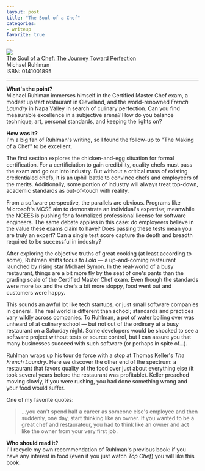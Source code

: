 ```yaml
---
layout: post
title: "The Soul of a Chef"
categories:
- writeup
favorite: true
---
```



![]({{site.url}}/static/soul-of-a-chef.jpg)  
[The Soul of a Chef: The Journey Toward Perfection][link]   
Michael Ruhlman  
ISBN: 0141001895  
    
---

**What's the point?**  
Michael Ruhlman immerses himself in the Certified Master Chef exam, a modest upstart restaurant in Cleveland, and the world-renowned *French Laundry* in Napa Valley in search of culinary perfection. Can you find measurable excellence in a subjective arena? How do you balance technique, art, personal standards, and keeping the lights on?

**How was it?**  
I'm a big fan of Ruhlman's writing, so I found the follow-up to "The Making of a Chef" to be excellent.

The first section explores the chicken-and-egg situation for formal certification. For a certificiation to gain credibility, quality chefs must pass the exam and go out into industry. But without a critical mass of existing credentialed chefs, it is an uphill battle to convince chefs and employeers of the merits. Additionally, some portion of industry will always treat top-down, academic standards as out-of-touch with reality.

From a software perspective, the parallels are obvious. Programs like Microsoft's MCSE aim to demonstrate an individual's expertise; meanwhile the NCEES is pushing for a formalized professional license for software engineers. The same debate applies in this case: do employeers believe in the value these exams claim to have? Does passing these tests mean you are truly an expert? Can a single test score capture the depth and breadth required to be successful in industry?

After exploring the objective truths of great cooking (at least according to some), Ruhlman shifts focus to *Lola* &mdash; a up-and-coming restaurant launched by rising star Michael Symon. In the real-world of a busy restaurant, things are a bit more fly by the seat of one's pants than the grading scale of the Certified Master Chef exam. Even though the standards were more lax and the chefs a bit more sloppy, food went out and customers were happy.

This sounds an awful lot like tech startups, or just small software companies in general. The real world is different than school; standards and practices vary wildly across companies. To Ruhlman, a pot of water boiling over was unheard of at culinary school &mdash; but not out of the ordinary at a busy restaurant on a Saturday night. Some developers would be shocked to see a software project without tests or source control, but I can assure you that many businesses succeed with such software (or perhaps in spite of...).

Ruhlman wraps up his tour de force with a stop at Thomas Keller's *The French Laundry*. Here we discover the other end of the spectrum: a restaurant that favors quality of the food over just about everything else (it took several years before the restaurant was profitable). Keller preached moving slowly, if you were rushing, you had done something wrong and your food would suffer.

One of my favorite quotes:

> ...you can't spend half a career as someone else's employee and then suddenly, one day, start thinking like an owner. If you wanted to be a great chef and restaurateur, you had to think like an owner and act like the owner from your very first job.

**Who should read it?**  
I'll recycle my own recommendation of Ruhlman's previous book: if you have any interest in food (even if you just watch *Top Chef*) you will like this book.

[link]: http://www.amazon.com/exec/obidos/ASIN/0141001895/ref=nosim&tag=bookreview0a1-20


